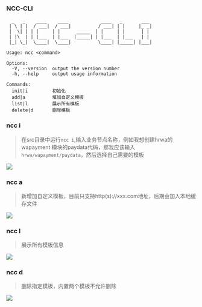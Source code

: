 ### NCC-CLI

```$xslt
  _   _    ____    ____            ____   _       ___
 | \ | |  / ___|  / ___|          / ___| | |     |_ _|
 |  \| | | |     | |      _____  | |     | |      | |
 | |\  | | |___  | |___  |_____| | |___  | |___   | |
 |_| \_|  \____|  \____|          \____| |_____| |___|

Usage: ncc <command>

Options:
  -V, --version  output the version number
  -h, --help     output usage information

Commands:
  init|i         初始化
  add|a          填加自定义模板
  list|l         展示所有模板
  delete|d       删除模板
```

### ncc i

> 在src目录中运行`ncc i`,输入业务节点名称，例如我想创建hrwa的wapayment
模块的paydata代码，那我应该输入`hrwa/wapayment/paydata`，然后选择自己需要的模板

![]('https://github.com/superNever/ncc-cli/blob/master/docs/init.png?raw=true')

### ncc a
> 新增加自定义模板，目前只支持http(s)://xxx.com地址，后期会加入本地缓存文件

![]('https://github.com/superNever/ncc-cli/blob/master/docs/add.png?raw=true')

### ncc l
> 展示所有模板信息

![]('https://github.com/superNever/ncc-cli/blob/master/docs/list.png?raw=true')

### ncc d
> 删除指定模板，内置两个模板不允许删除

![]('https://github.com/superNever/ncc-cli/blob/master/docs/del.png?raw=true')



